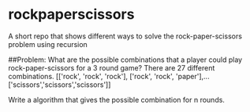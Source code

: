 # rockpaperscissors
A short repo that shows different ways to solve the rock-paper-scissors problem using recursion

##Problem:
What are the possible combinations that a player could play rock-paper-scissors for a 3 round game?
There are 27 different combinations.
[['rock', 'rock', 'rock'], ['rock', 'rock', 'paper'],... ['scissors','scissors','scissors']]

Write a algorithm that gives the possible combination for n rounds.
